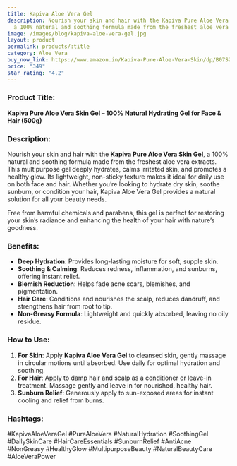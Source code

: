 ```yaml
---
title: Kapiva Aloe Vera Gel
description: Nourish your skin and hair with the Kapiva Pure Aloe Vera Skin Gel,
  a 100% natural and soothing formula made from the freshest aloe vera extracts.
image: /images/blog/kapiva-aloe-vera-gel.jpg
layout: product
permalink: products/:title
category: Aloe Vera
buy_now_link: https://www.amazon.in/Kapiva-Pure-Aloe-Vera-Skin/dp/B07SZ43SWF/ref=sr_1_7?crid=1XMIOQ4WPBG6X&tag=m0150-21
price: "349"
star_rating: "4.2"
---
```

### Product Title:
**Kapiva Pure Aloe Vera Skin Gel – 100% Natural Hydrating Gel for Face & Hair (500g)**

### Description:
Nourish your skin and hair with the **Kapiva Pure Aloe Vera Skin Gel**, a 100% natural and soothing formula made from the freshest aloe vera extracts. This multipurpose gel deeply hydrates, calms irritated skin, and promotes a healthy glow. Its lightweight, non-sticky texture makes it ideal for daily use on both face and hair. Whether you’re looking to hydrate dry skin, soothe sunburn, or condition your hair, Kapiva Aloe Vera Gel provides a natural solution for all your beauty needs. 

Free from harmful chemicals and parabens, this gel is perfect for restoring your skin’s radiance and enhancing the health of your hair with nature’s goodness.

### Benefits:
- **Deep Hydration**: Provides long-lasting moisture for soft, supple skin.
- **Soothing & Calming**: Reduces redness, inflammation, and sunburns, offering instant relief.
- **Blemish Reduction**: Helps fade acne scars, blemishes, and pigmentation.
- **Hair Care**: Conditions and nourishes the scalp, reduces dandruff, and strengthens hair from root to tip.
- **Non-Greasy Formula**: Lightweight and quickly absorbed, leaving no oily residue.

### How to Use:
1. **For Skin**: Apply **Kapiva Aloe Vera Gel** to cleansed skin, gently massage in circular motions until absorbed. Use daily for optimal hydration and soothing.
2. **For Hair**: Apply to damp hair and scalp as a conditioner or leave-in treatment. Massage gently and leave in for nourished, healthy hair.
3. **Sunburn Relief**: Generously apply to sun-exposed areas for instant cooling and relief from burns.

### Hashtags:
#KapivaAloeVeraGel #PureAloeVera #NaturalHydration #SoothingGel #DailySkinCare #HairCareEssentials #SunburnRelief #AntiAcne #NonGreasy #HealthyGlow #MultipurposeBeauty #NaturalBeautyCare #AloeVeraPower
